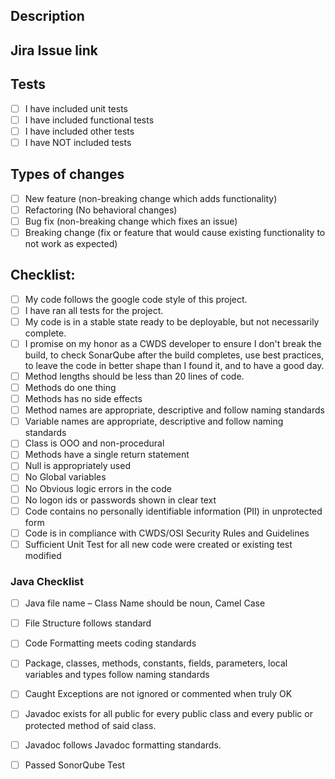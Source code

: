 <!--- Provide a general summary of your changes in the Title above -->

## Description
<!--- Provide a description with context for those that don't know what this pull request is about. -->

## Jira Issue link
<!--- Provide the link to Jira -->

## Tests
- [ ] I have included unit tests 
- [ ] I have included functional tests 
- [ ] I have included other tests 
- [ ] I have NOT included tests 

<!--- Please indicate why tests were not added. -->

## Types of changes
<!--- What types of changes does your code introduce? Put an `x` in all the boxes that apply: -->
- [ ] New feature (non-breaking change which adds functionality)
- [ ] Refactoring (No behavioral changes)
- [ ] Bug fix (non-breaking change which fixes an issue)
- [ ] Breaking change (fix or feature that would cause existing functionality to not work as expected)

## Checklist:
<!--- Go over all the following points, and put an `x` in all the boxes that apply. -->
<!--- If you're unsure about any of these, don't hesitate to ask. -->
- [ ] My code follows the google code style of this project.
- [ ] I have ran all tests for the project.
- [ ] My code is in a stable state ready to be deployable, but not necessarily complete.
- [ ] I promise on my honor as a CWDS developer to ensure I don't break the build, to check SonarQube after the build completes, use best practices, to leave the code in better shape than I found it, and to have a good day.
- [ ] Method lengths should be less than 20 lines of code.
- [ ] Methods do one thing
- [ ] Methods has no side effects 
- [ ] Method names are appropriate, descriptive and follow naming standards  
- [ ] Variable names are appropriate, descriptive and follow naming standards
- [ ] Class is OOO and non-procedural
- [ ] Methods have a single return statement
- [ ] Null is appropriately used
- [ ] No Global variables
- [ ] No Obvious logic errors in the code
- [ ] No logon ids or passwords shown in clear text
- [ ] Code contains no personally identifiable information (PII) in unprotected form
- [ ] Code is in compliance with CWDS/OSI Security Rules and Guidelines
- [ ] Sufficient Unit Test for all new code were created or existing test modified

### Java Checklist
- [ ] Java file name – Class Name should be noun, Camel Case
- [ ] File Structure follows standard
- [ ] Code Formatting meets coding standards
- [ ] Package, classes, methods, constants, fields, parameters, local variables and types follow 
      naming standards
- [ ] Caught Exceptions are not ignored or commented when truly OK
- [ ] Javadoc exists for all public for every public class and every public or protected method of 
      said class.
- [ ] Javadoc follows Javadoc formatting standards.
- [ ] Passed SonorQube Test

